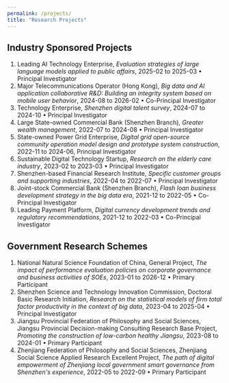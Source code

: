 ```yaml
---
permalink: /projects/
title: "Research Projects"
---
```


Industry Sponsored Projects
------
1. Leading AI Technology Enterprise, _Evaluation strategies of large language models applied to public affairs_, 2025-02 to 2025-03 • Principal Investigator
1. Major Telecommunications Operator (Hong Kong), _Big data and AI application collaborative R&D: Building an integrity system based on mobile user behavior_, 2024-08 to 2026-02 • Co-Principal Investigator
1. Technology Enterprise, _Shenzhen digital talent survey_, 2024-07 to 2024-10 • Principal Investigator
1. Large State-owned Commercial Bank (Shenzhen Branch), _Greater wealth management_, 2022-07 to 2024-08 • Principal Investigator
1. State-owned Power Grid Enterprise, _Digital grid open-source community operation model design and prototype system construction_, 2022-11 to 2024-06, Principal Investigator
1. Sustainable Digital Technology Startup, _Research on the elderly care industry_, 2023-02 to 2023-03 • Principal Investigator
1. Shenzhen-based Financial Research Institute, _Specific customer groups and supporting industries_, 2022-04 to 2022-07 • Principal Investigator
1. Joint-stock Commercial Bank (Shenzhen Branch), _Flash loan business development strategy in the big data era_, 2021-12 to 2022-05 • Co-Principal Investigator
1. Leading Payment Platform, _Digital currency development trends and regulatory recommendations_, 2021-12 to 2022-03 • Co-Principal Investigator

Government Research Schemes
------
1. National Natural Science Foundation of China, General Project, _The impact of performance evaluation policies on corporate governance and business activities of SOEs_, 2023-01 to 2026-12 • Primary Participant
1. Shenzhen Science and Technology Innovation Commission, Doctoral Basic Research Initiation, _Research on the statistical models of firm total factor productivity in the context of big data_, 2023-04 to 2025-04 • Principal Investigator
1. Jiangsu Provincial Federation of Philosophy and Social Sciences, Jiangsu Provincial Decision-making Consulting Research Base Project, _Promoting the construction of low-carbon healthy Jiangsu_, 2023-08 to 2024-01 • Primary Participant
1. Zhenjiang Federation of Philosophy and Social Sciences, Zhenjiang Social Science Applied Research Excellent Project, _The path of digital empowerment of Zhenjiang local government smart governance from Shenzhen's experience_, 2022-05 to 2022-09 • Primary Participant
